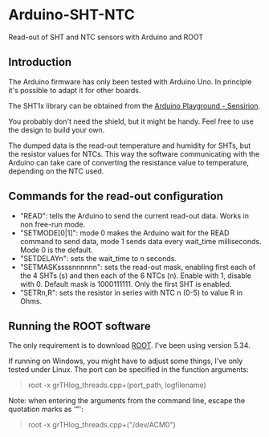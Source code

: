 # Arduino-SHT-NTC
Read-out of SHT and NTC sensors with Arduino and ROOT

## Introduction

The Arduino firmware has only been tested with Arduino Uno. In principle it's possible to adapt it for other boards.

The SHT1x library can be obtained from the [Arduino Playground - Sensirion](http://playground.arduino.cc/Code/Sensirion).

You probably don't need the shield, but it might be handy. Feel free to use the design to build your own.

The dumped data is the read-out temperature and humidity for SHTs, but the resistor values for NTCs. This way the software communicating with the Arduino can take care of converting the resistance value to temperature, depending on the NTC used.

## Commands for the read-out configuration

- "READ": tells the Arduino to send the current read-out data. Works in non free-run mode.
- "SETMODE[0|1]": mode 0 makes the Arduino wait for the READ command to send data, mode 1 sends data every wait_time milliseconds. Mode 0 is the default.
- "SETDELAYn": sets the wait_time to n seconds.
- "SETMASKssssnnnnnn": sets the read-out mask, enabling first each of the 4 SHTs (s) and then each of the 6 NTCs (n). Enable with 1, disable with 0. Default mask is 1000111111. Only the first SHT is enabled.
- "SETRn,R": sets the resistor in series with NTC n (0-5) to value R in Ohms.

## Running the ROOT software

The only requirement is to download [ROOT](http://root.cern.ch). I've been using version 5.34.

If running on Windows, you might have to adjust some things, I've only tested under Linux. The port can be specified in the function arguments:

> root -x grTHlog_threads.cpp+(port_path, logfilename)

Note: when entering the arguments from the command line, escape the quotation marks as '\"':

> root -x grTHlog_threads.cpp+(\"/dev/ACM0\")